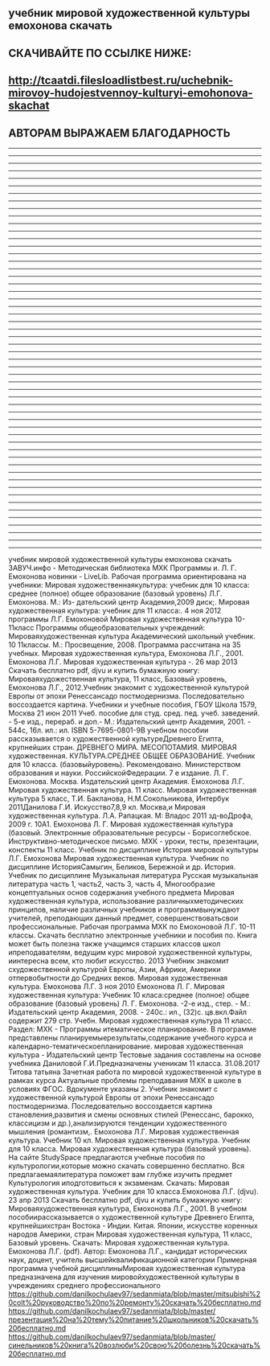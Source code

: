 учебник мировой художественной культуры емохонова скачать
--------------------------------------------------
СКАЧИВАЙТЕ ПО ССЫЛКЕ НИЖЕ:
--------------------------------------------------
http://tcaatdi.filesloadlistbest.ru/uchebnik-mirovoy-hudojestvennoy-kulturyi-emohonova-skachat
--------------------------------------------------
АВТОРАМ ВЫРАЖАЕМ БЛАГОДАРНОСТЬ
--------------------------------------------------
--------------------------------------------------
--------------------------------------------------
--------------------------------------------------
--------------------------------------------------
--------------------------------------------------
--------------------------------------------------
--------------------------------------------------
--------------------------------------------------
--------------------------------------------------
--------------------------------------------------
--------------------------------------------------
--------------------------------------------------
--------------------------------------------------
--------------------------------------------------
--------------------------------------------------
--------------------------------------------------
--------------------------------------------------
--------------------------------------------------
--------------------------------------------------
--------------------------------------------------
--------------------------------------------------
--------------------------------------------------
--------------------------------------------------
--------------------------------------------------
--------------------------------------------------
--------------------------------------------------
--------------------------------------------------
--------------------------------------------------
--------------------------------------------------
--------------------------------------------------
--------------------------------------------------
--------------------------------------------------
--------------------------------------------------
--------------------------------------------------
--------------------------------------------------
--------------------------------------------------
--------------------------------------------------
--------------------------------------------------
--------------------------------------------------
--------------------------------------------------
--------------------------------------------------
--------------------------------------------------
--------------------------------------------------
--------------------------------------------------
--------------------------------------------------
--------------------------------------------------
--------------------------------------------------
--------------------------------------------------
--------------------------------------------------
--------------------------------------------------
--------------------------------------------------
--------------------------------------------------
--------------------------------------------------
--------------------------------------------------
учебник мировой художественной культуры емохонова скачать ЗАВУЧ.инфо - Методическая библиотека  МХК  Программы и. Л. Г. Емохонова  новинки - LiveLib. Рабочая программа ориентирована на учебники:  Мировая художественнаякультура: учебник для 10 класса: среднее (полное) общее образование (базовый уровень)  Л.Г. Емохонова.  М.: Из- дательский центр Академия,2009 диск;.  Мировая художественная культура: учебник для 11 класса:. 4 ноя 2012  программы Л.Г. Емохоновой Мировая художественная культура 10-11класс  Программы общеобразовательных учреждений: Мироваяхудожественная культура Академический школьный учебник. 10 11классы.  М.: Просвещение, 2008. Программа рассчитана на 35 учебных. Мировая художественная культура, Емохонова Л.Г., 2001. Емохонова Л.Г. Мировая художественная культура -. 26 мар 2013  Скачать бесплатно pdf, djvu и купить бумажную книгу: Мироваяхудожественная культура, 11 класс, Базовый уровень, Емохонова Л.Г., 2012.Учебник знакомит с художественной культурой Европы от эпохи Ренессансадо постмодернизма. Последовательно воссоздается картина. Учебники и учебные пособия, ГБОУ Школа  1579, Москва
21 июн 2011  Учеб. пособие для студ. сред. пед. учеб. заведений. - 5-е изд., перераб. и доп.- М.: Издательский центр Академия, 2001. - 544с, 16л. ил.: ил. ISBN 5-7695-0801-9В учебном пособии рассказывается о художественной культуреДревнего Египта, крупнейших стран. ДРЕВНЕГО МИРА. МЕСОПОТАМИЯ. МИРОВАЯ художественная. КУЛЬТУРА.СРЕДНЕЕ ОБЩЕЕ ОБРАЗОВАНИЕ. Учебник для 10 класса. (базовыйуровень). Рекомендовано. Министерством образования и науки. РоссийскойФедерации. 7 е издание. Л. Г. Емохонова. Москва. Издательский центр Академия. Емохонова Л.Г. Мировая художественная культура. 11 класс. Мировая художественная культура 5 класс, Т.И. Бакланова, Н.М.Сокольникова, Интербук 2011Данилова Г.И. Искусство7,8,9 кл. Москва,и Мировая художественная культура. Л.А. Рапацкая. М: Владос 2011 зд-воДрофа, 2009 г. 10А1. Емохонова Л. Г. Мировая художественная культура (базовый. Электронные образовательные ресурсы - Борисоглебское. Инструктивно-методическое письмо. МХК - уроки, тесты, презентации, конспекты 11 класс. Учебник по дисциплине История мировой культуры Л.Г. Емохонова Мировая художественная культура. Учебник по дисциплине ИсторияСамыгин, Беликов, Бережной и др. История. Учебник по дисциплине Музыкальная литература Русская музыкальная литература часть 1, часть2, часть 3, часть 4,
Многообразие концептуальных основ содержания учебного предмета Мировая художественная культура, использование различныхметодических принципов, наличие различных учебников и программвынуждают учителей, преподающих данный предмет, совершенствоватьсвои профессиональные. Рабочая программа МХК по Емохоновой Л.Г. 10-11 классы. Скачать бесплатно электронные учебники и пособия по. Книга может быть полезна также учащимся старших классов школ ипреподавателям, ведущим курс мировой художественной культуры, иинтересна всем, кто любит искусство. 2013  Учебник знакомит схудожественной культурой Европы, Азии, Африки, Америки отпервобытности до Средних веков. Мировая художественная культура. Емохонова Л.Г. 3 ноя 2010  Емохонова Л. Г. Мировая художественная культура: Учебник 10 класа:среднее (полное) общее образование (базовый уровень)  Л. Г. Емохонова. -2-е изд., стер. - М.: Издательский центр Академия, 2008. - 240с.: ил., (32)с. цв.вкл.Файл содержит 279 стр. Учебн. Мировая художественная культура 11 класс. Раздел: МХК - Программы итематическое планирование. В программе представлены планируемыерезультаты,содержание учебного курса и календарно-тематическоепланирование. мировая художественная культура - Издательский центр
Тестовые задания составлены на основе учебника Даниловой Г.И.Предназначены ученикам 11 класса. 31.08.2017 Титова татьяна Зачетная работа по мировой художественной культуре в рамках курса Актуальные проблемы преподавания МХК в школе в условиях ФГОС. Вдокументе указаны 2. Учебник знакомит с художественной культурой Европы от эпохи Ренессансадо постмодернизма. Последовательно воссоздается картина становления,развития и смены основных стилей (Ренессанс, барокко, классицизм и др.),анализируются тенденции художественного мышления (романтизм,. Емохонова Л.Г. Мировая художественная культура. Учебник 10 кл. Мировая художественная культура. Учебник для 10 класса. Мировая художественная культура (базовый уровень). На сайте StudySpace предлагаются учебные пособия по культурологии,которые можно скачать совершенно бесплатно. Вся предлагаемаялитература поможет вам глубже изучить предмет Культурология иподготовиться к экзаменам. Скачать: Мировая художественная культура. Учебник для 10 класса.Емохонова Л.Г. (djvu). 23 апр 2013  Скачать бесплатно pdf, djvu и купить бумажную книгу: Мироваяхудожественная культура, Емохонова Л.Г., 2001. В учебном пособиирассказывается о художественной культуре Древнего Египта, крупнейшихстран Востока - Индии. Китая. Японии, искусстве коренных народов Америки, стран
Мировая художественная культура, 11 класс, Базовый уровень. Скачать: Мировая художественная культура. Емохонова Л.Г. (pdf). Автор: Емохонова Л.Г., кандидат исторических наук, доцент, учитель высшейквалификационной категории  Примерная программа учебной дисциплиныМировая художественная культура предназначена для изучения мировойхудожественной культуры в учреждениях среднего профессионального
https://github.com/danilkochulaev97/sedanmiata/blob/master/mitsubishi%20colt%20руководство%20по%20ремонту%20скачать%20бесплатно.md
https://github.com/danilkochulaev97/sedanmiata/blob/master/презентация%20на%20тему%20питание%20школьников%20скачать%20бесплатно.md
https://github.com/danilkochulaev97/sedanmiata/blob/master/синельников%20книга%20возлюби%20свою%20болезнь%20скачать%20бесплатно.md